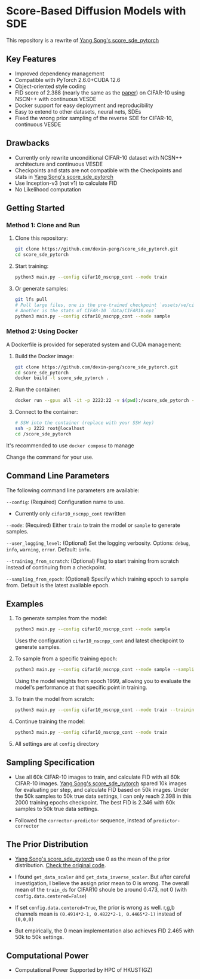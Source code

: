 # Score-Based Diffusion Models with SDE

This repository is a rewrite of [Yang Song's score_sde_pytorch](https://github.com/yang-song/score_sde_pytorch)

## Key Features

- Improved dependency management
- Compatible with PyTorch 2.6.0+CUDA 12.6
- Object-oriented style coding
- FID score of 2.388 (nearly the same as the [paper](https://arxiv.org/abs/2011.13456)) on CIFAR-10 using NSCN++ with continuous VESDE
- Docker support for easy deployment and reproducibility
- Easy to extend to other datasets, neural nets, SDEs
- Fixed the wrong prior sampling of the reverse SDE for CIFAR-10, continuous VESDE

## Drawbacks

- Currently only rewrite unconditional CIFAR-10 dataset with NCSN++ architecture and continuous VESDE
- Checkpoints and stats are not compatible with the Checkpoints and stats in [Yang Song's score_sde_pytorch](https://github.com/yang-song/score_sde_pytorch)
- Use Inception-v3 (not v1) to calculate FID
- No Likelihood computation

## Getting Started

### Method 1: Clone and Run

1. Clone this repository:
   ```bash
   git clone https://github.com/dexin-peng/score_sde_pytorch.git
   cd score_sde_pytorch
   ```

2. Start training:
   ```bash
   python3 main.py --config cifar10_nscnpp_cont --mode train
   ```

3. Or generate samples:
   ```bash
   git lfs pull
   # Pull large files, one is the pre-trained checkpoint `assets/ve/cifar10_nscnpp_cont/ckpt/epoch_1999.pth`
   # Another is the stats of CIFAR-10 `data/CIFAR10.npz`
   python3 main.py --config cifar10_nscnpp_cont --mode sample
   ```

### Method 2: Using Docker

A Dockerfile is provided for seperated system and CUDA management:

1. Build the Docker image:
   ```bash
   git clone https://github.com/dexin-peng/score_sde_pytorch.git
   cd score_sde_pytorch
   docker build -t score_sde_pytorch .
   ```

2. Run the container:
   ```bash
   docker run --gpus all -it -p 2222:22 -v $(pwd):/score_sde_pytorch -d score_sde_pytorch
   ```

3. Connect to the container:
   ```bash
   # SSH into the container (replace with your SSH key)
   ssh -p 2222 root@localhost
   cd /score_sde_pytorch
   ```

It's recommended to use `docker compose` to manage

Change the command for your use.


## Command Line Parameters

The following command line parameters are available:

`--config`: (Required) Configuration name to use.

- Currently only `cifar10_nscnpp_cont` rewritten

`--mode`: (Required) Either `train` to train the model or `sample` to generate samples.

`--user_logging_level`: (Optional) Set the logging verbosity. Options: `debug`, `info`, `warning`, `error`. Default: `info`.

`--training_from_scratch`: (Optional) Flag to start training from scratch instead of continuing from a checkpoint.

`--sampling_from_epoch`: (Optional) Specify which training epoch to sample from. Default is the latest available epoch.

## Examples

1. To generate samples from the model:
   ```bash
   python3 main.py --config cifar10_nscnpp_cont --mode sample
   ```
   Uses the configuration `cifar10_nscnpp_cont` and latest checkpoint to generate samples.

2. To sample from a specific training epoch:
   ```bash
   python3 main.py --config cifar10_nscnpp_cont --mode sample --sampling_from_epoch 1999
   ```
   Using the model weights from epoch 1999, allowing you to evaluate the model's performance at that specific point in training.

3. To train the model from scratch:
   ```bash
   python3 main.py --config cifar10_nscnpp_cont --mode train --training_from_scratch
   ```

4. Continue training the model:
   ```bash
   python3 main.py --config cifar10_nscnpp_cont --mode train
   ```

5. All settings are at `config` directory


## Sampling Specification

- Use all 60k CIFAR-10 images to train, and calculate FID with all 60k CIFAR-10 images. [Yang Song's score_sde_pytorch](https://github.com/yang-song/score_sde_pytorch) spared 10k images for evaluating per step, and calculate FID based on 50k images. Under the 50k samples to 50k true data settings, I can only reach 2.398 in this 2000 training epochs checkpoint. The best FID is 2.346 with 60k samples to 50k true data settings.

- Followed the `corrector-predictor` sequence, instead of `predictor-corrector`

## The Prior Distribution

- [Yang Song's score_sde_pytorch](https://github.com/yang-song/score_sde_pytorch) use 0 as the mean of the prior distribution. [Check the original code](https://github.com/yang-song/score_sde_pytorch/blob/cb1f359f4aadf0ff9a5e122fe8fffc9451fd6e44/sde_lib.py#L238).

- I found `get_data_scaler` and `get_data_inverse_scaler`. But after careful investigation, I believe the assign prior mean to 0 is wrong. The overall mean of the `train_ds` for CIFAR10 shoule be around 0.473, not 0 (with `config.data.centered=False`)

- If set `config.data.centered=True`, the prior is wrong as well. r,g,b channels mean is `(0.4914*2-1, 0.4822*2-1, 0.4465*2-1)` instead of `(0,0,0)`

- But empirically, the 0 mean implementation also achieves FID 2.465 with 50k to 50k settings.

## Computational Power

- Computational Power Supported by HPC of HKUST(GZ)
